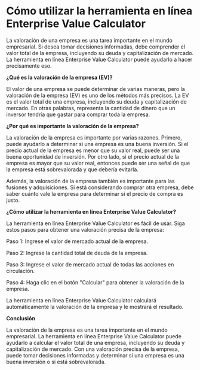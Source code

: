 Cómo utilizar la herramienta en línea Enterprise Value Calculator
=================================================================

La valoración de una empresa es una tarea importante en el mundo empresarial. Si desea tomar decisiones informadas, debe comprender el valor total de la empresa, incluyendo su deuda y capitalización de mercado. La herramienta en línea Enterprise Value Calculator puede ayudarlo a hacer precisamente eso.

**¿Qué es la valoración de la empresa (EV)?**

El valor de una empresa se puede determinar de varias maneras, pero la valoración de la empresa (EV) es uno de los métodos más precisos. La EV es el valor total de una empresa, incluyendo su deuda y capitalización de mercado. En otras palabras, representa la cantidad de dinero que un inversor tendría que gastar para comprar toda la empresa.

**¿Por qué es importante la valoración de la empresa?**

La valoración de la empresa es importante por varias razones. Primero, puede ayudarlo a determinar si una empresa es una buena inversión. Si el precio actual de la empresa es menor que su valor real, puede ser una buena oportunidad de inversión. Por otro lado, si el precio actual de la empresa es mayor que su valor real, entonces puede ser una señal de que la empresa está sobrevalorada y que debería evitarla.

Además, la valoración de la empresa también es importante para las fusiones y adquisiciones. Si está considerando comprar otra empresa, debe saber cuánto vale la empresa para determinar si el precio de compra es justo.

**¿Cómo utilizar la herramienta en línea Enterprise Value Calculator?**

La herramienta en línea Enterprise Value Calculator es fácil de usar. Siga estos pasos para obtener una valoración precisa de la empresa:

Paso 1: Ingrese el valor de mercado actual de la empresa.

Paso 2: Ingrese la cantidad total de deuda de la empresa.

Paso 3: Ingrese el valor de mercado actual de todas las acciones en circulación.

Paso 4: Haga clic en el botón "Calcular" para obtener la valoración de la empresa.

La herramienta en línea Enterprise Value Calculator calculará automáticamente la valoración de la empresa y le mostrará el resultado.

**Conclusión**

La valoración de la empresa es una tarea importante en el mundo empresarial. La herramienta en línea Enterprise Value Calculator puede ayudarlo a calcular el valor total de una empresa, incluyendo su deuda y capitalización de mercado. Con una valoración precisa de la empresa, puede tomar decisiones informadas y determinar si una empresa es una buena inversión o si está sobrevalorada.